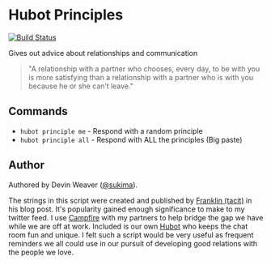 # Hubot Principles

[![Build Status](https://travis-ci.org/hubot-scripts/hubot-principles.png?branch=master)](https://travis-ci.org/hubot-scripts/hubot-principles)

Gives out advice about relationships and communication

> "A relationship with a partner who chooses, every day, to be with you is more
> satisfying than a relationship with a partner who is with you because he or
> she can’t leave."

## Commands

- `hubot principle me`  - Respond with a random principle
- `hubot principle all` - Respond with ALL the principles (Big paste)

## Author

Authored by Devin Weaver ([@sukima][]).

The strings in this script were created and published by [Franklin
(tacit)][tacit] in his blog post. It's popularity gained enough significance to
make to my twitter feed. I use [Campfire][] with my partners to help bridge the
gap we have while we are off at work. Included is our own [Hubot][] who keeps
the chat room fun and unique. I felt such a script would be very useful as
frequent reminders we all could use in our pursuit of developing good relations
with the people we love.

[@sukima]: https://github.com/sukima/
[tacit]: http://tacit.livejournal.com/388290.html
[Campfire]: https://campfirenow.com/
[Hubot]: http://hubot.github.com/
